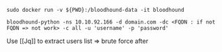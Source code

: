 ```shell
sudo docker run -v ${PWD}:/bloodhound-data -it bloodhound

bloodhound-python -ns 10.10.92.166 -d domain.com -dc <FQDN : if not FQDN => not work> -c all -u 'username' -p 'password'
```

Use [[Jq]] to extract users list => brute force after